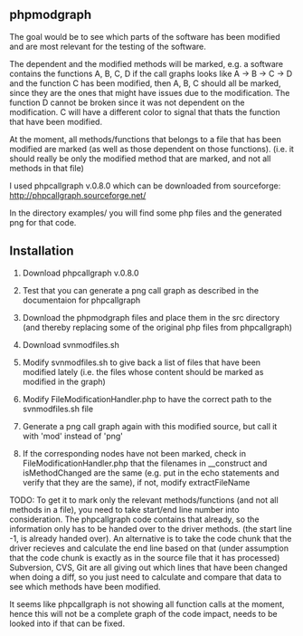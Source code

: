 phpmodgraph
-----------
The goal would be to see which parts of the software has been
modified and are most relevant for the testing of the software.

The dependent and the modified methods will be marked,
e.g. a software contains the functions A, B, C, D
if the call graphs looks like
A -> B -> C -> D
and the function C has been modified, then A, B, C should all be marked,
since they are the ones that might have issues due to the modification.
The function D cannot be broken since it was not dependent on the modification.
C will have a different color to signal that thats the function that have been modified.

At the moment, all methods/functions that belongs to a file
that has been modified are marked (as well as those dependent on those functions).
(i.e. it should really be only the modified method that are marked, and not all methods in that file)

I used phpcallgraph v.0.8.0 which can be downloaded from sourceforge:
<a href="http://phpcallgraph.sourceforge.net/">http://phpcallgraph.sourceforge.net/</a>

In the directory examples/ you will find some php files and the generated png for that code.

Installation
------------

1) Download phpcallgraph v.0.8.0

2) Test that you can generate a png call graph as described in the documentaion for phpcallgraph

3) Download the phpmodgraph files and place them in the src directory
   (and thereby replacing some of the original php files from phpcallgraph)
   
4) Download svnmodfiles.sh

5) Modify svnmodfiles.sh to give back a list of files that have been
   modified lately (i.e. the files whose content should be marked as modified in the graph)
   
6) Modify FileModificationHandler.php to have the correct path to the svnmodfiles.sh file

7) Generate a png call graph again with this modified source, but call it with 'mod' instead of 'png'

8) If the corresponding nodes have not been marked, check in FileModificationHandler.php
   that the filenames in __construct and isMethodChanged are the same
   (e.g. put in the echo statements and verify that they are the same), if not,
   modify extractFileName

TODO:
To get it to mark only the relevant methods/functions (and not all methods in a file), you need to take start/end line number into consideration.
The phpcallgraph code contains that already, so the information only has to be handed over to the driver methods.
(the start line -1, is already handed over).
An alternative is to take the code chunk that the driver recieves and calculate the end line based on that
(under assumption that the code chunk is exactly as in the source file that it has processed)
Subversion, CVS, Git are all giving out which lines that have been changed when doing a diff, so you just
need to calculate and compare that data to see which methods have been modified.

It seems like phpcallgraph is not showing all function calls at the moment, hence this will not be a complete
graph of the code impact, needs to be looked into if that can be fixed.



   